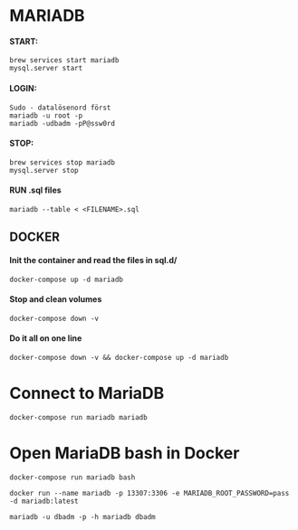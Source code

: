 # MARIADB

#### START:
```
brew services start mariadb
mysql.server start
```

#### LOGIN:
```
Sudo - datalösenord först
mariadb -u root -p
mariadb -udbadm -pP@ssw0rd
```

#### STOP:
```
brew services stop mariadb
mysql.server stop
```
#### RUN .sql files
```
mariadb --table < <FILENAME>.sql
```



## DOCKER

#### Init the container and read the files in sql.d/
```
docker-compose up -d mariadb
```
#### Stop and clean volumes
```
docker-compose down -v
```
#### Do it all on one line
```
docker-compose down -v && docker-compose up -d mariadb
```
# Connect to MariaDB
```
docker-compose run mariadb mariadb
```

 # Open MariaDB bash in Docker 

```
docker-compose run mariadb bash
```

```
docker run --name mariadb -p 13307:3306 -e MARIADB_ROOT_PASSWORD=pass -d mariadb:latest

mariadb -u dbadm -p -h mariadb dbadm
```

